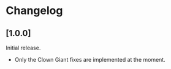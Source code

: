 # Changelog

## [1.0.0]

Initial release.

- Only the Clown Giant fixes are implemented at the moment.
